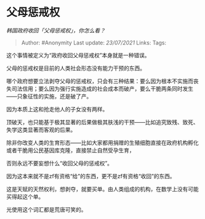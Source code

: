 # 父母惩戒权
*韩国政府收回「父母惩戒权」，你怎么看？*

> Author: #Anonymity
Last update: *23/07/2021* 
Links:
Tags:   



这个事情被定义为“政府收回父母惩戒权”本身就是一种错误。

父母的惩戒权是目前的人类社会形态没有能力干预的东西。

哪个政府想要立法剥夺父母的惩戒权，只会有三种结果：要么因为根本不实施而丧失司法信用；要么因为强行实施造成的社会成本而破产，要么干脆两条同时发生——只象征性的实施，还是破了产。

因为本质上这和抢走他人的子女没有两样。

顶破天，也只能基于极其显著的后果做极其肤浅的干预——比如追究致残、致死、失学这类显著而客观的后果。

除非你改变人类的生育形态——比如大家都用捐赠的生殖细胞直接在政府机构孵化或者干脆用公民基因库克隆，直接禁止自然受孕生育，

否则永远不要妄想什么“收回父母的惩戒权”。

因为这本来就不是zf有资格“给”的东西，更不是zf有资格“收回”的东西。

这是天赋的天然权利，想剥夺，就要买单。由人类组成的机构，在数学上没有可能买得起这个单。

光使用这个词汇都是荒唐可笑的。



